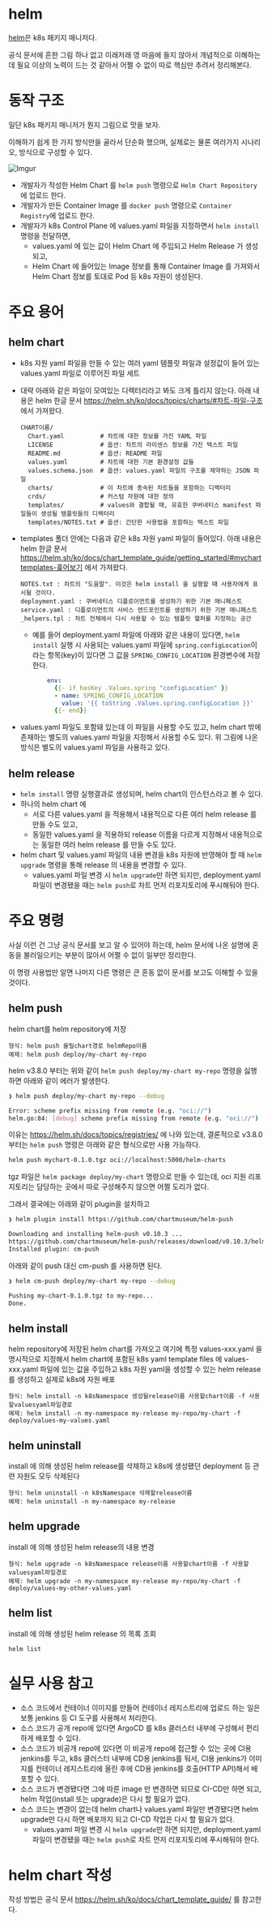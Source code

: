 # helm

[helm](https://helm.sh/)은 k8s 패키지 매니저다.

공식 문서에 흔한 그림 하나 없고 이래저래 영 마음에 들지 않아서 개념적으로 이해하는 데 필요 이상의 노력이 드는 것 같아서 어쩔 수 없이 따로 핵심만 추려서 정리해본다.


# 동작 구조

일단 k8s 패키지 매니저가 뭔지 그림으로 맛을 보자.

이해하기 쉽게 한 가지 방식만을 골라서 단순화 했으며, 실제로는 물론 여러가지 시나리오, 방식으로 구성할 수 있다.

![Imgur](https://i.imgur.com/SeEuKqD.png)

- 개발자가 작성한 Helm Chart 를 `helm push` 명령으로 `Helm Chart Repository`에 업로드 한다.
- 개발자가 만든 Container Image 를 `docker push` 명령으로 `Container Registry`에 업로드 한다.
- 개발자가 k8s Control Plane 에 values.yaml 파일을 지정하면서 `helm install` 명령을 전달하면,
  - values.yaml 에 있는 값이 Helm Chart 에 주입되고 Helm Release 가 생성되고,
  - Helm Chart 에 들어있는 Image 정보를 통해 Container Image 를 가져와서 Helm Chart 정보를 토대로 Pod 등 k8s 자원이 생성된다.


# 주요 용어

## helm chart

- k8s 자원 yaml 파일을 만들 수 있는 여러 yaml 템플릿 파일과 설정값이 들어 있는 values.yaml 파일로 이루어진 파일 세트
- 대략 아래와 같은 파일이 모여있는 디렉터리라고 봐도 크게 틀리지 않는다. 아래 내용은 helm 한글 문서 https://helm.sh/ko/docs/topics/charts/#차트-파일-구조 에서 가져왔다.

    ```
    CHART이름/  
      Chart.yaml          # 차트에 대한 정보를 가진 YAML 파일
      LICENSE             # 옵션: 차트의 라이센스 정보를 가진 텍스트 파일
      README.md           # 옵션: README 파일
      values.yaml         # 차트에 대한 기본 환경설정 값들
      values.schema.json  # 옵션: values.yaml 파일의 구조를 제약하는 JSON 파일
      charts/             # 이 차트에 종속된 차트들을 포함하는 디렉터리
      crds/               # 커스텀 자원에 대한 정의
      templates/          # values와 결합될 때, 유효한 쿠버네티스 manifest 파일들이 생성될 템플릿들의 디렉터리
      templates/NOTES.txt # 옵션: 간단한 사용법을 포함하는 텍스트 파일
    ```

- templates 폴더 안에는 다음과 같은 k8s 자원 yaml 파일이 들어있다. 아래 내용은 helm 한글 문서 https://helm.sh/ko/docs/chart_template_guide/getting_started/#mycharttemplates-훑어보기 에서 가져왔다.

    ```
    NOTES.txt : 차트의 "도움말". 이것은 helm install 을 실행할 때 사용자에게 표시될 것이다.
    deployment.yaml : 쿠버네티스 디플로이먼트를 생성하기 위한 기본 매니페스트
    service.yaml : 디플로이먼트의 서비스 엔드포인트를 생성하기 위한 기본 매니페스트
    _helpers.tpl : 차트 전체에서 다시 사용할 수 있는 템플릿 헬퍼를 지정하는 공간
    ```

  - 예를 들어 deployment.yaml 파일에 아래와 같은 내용이 있다면, `helm install` 실행 시 사용되는 values.yaml 파일에 `spring.configLocation`이라는 항목(key)이 있다면 그 값을 `SPRING_CONFIG_LOCATION` 환경변수에 저장한다.

      ```yaml
          env:
            {{- if hasKey .Values.spring "configLocation" }}
            - name: SPRING_CONFIG_LOCATION
              value: '{{ toString .Values.spring.configLocation }}'
            {{- end}}
      ```

- values.yaml 파일도 포함돼 있는데 이 파일을 사용할 수도 있고, helm chart 밖에 존재하는 별도의 values.yaml 파일을 지정해서 사용할 수도 있다. 위 그림에 나온 방식은 별도의 values.yaml 파일을 사용하고 있다.

## helm release

- `helm install` 명령 실행결과로 생성되며, helm chart의 인스턴스라고 볼 수 있다.
- 하나의 helm chart 에
  - 서로 다른 values.yaml 을 적용해서 내용적으로 다른 여러 helm release 를 만들 수도 있고,
  - 동일한 values.yaml 을 적용하되 release 이름을 다르게 지정해서 내용적으로는 동일한 여러 helm release 를 만들 수도 있다.
- helm chart 및 values.yaml 파일의 내용 변경을 k8s 자원에 반영해야 할 때 `helm upgrade` 명령을 통해 release 의 내용을 변경할 수 있다.
  - values.yaml 파일 변경 시 `helm upgrade`만 하면 되지만, deployment.yaml 파일이 변경됐을 때는 `helm push`로 차트 먼저 리포지토리에 푸시해둬야 한다.


# 주요 명령

사실 이런 건 그냥 공식 문서를 보고 알 수 있어야 하는데, helm 문서에 나온 설명에 혼동을 불러일으키는 부분이 많아서 어쩔 수 없이 일부만 정리한다.

이 명령 사용법만 알면 나머지 다른 명령은 큰 혼동 없이 문서를 보고도 이해할 수 있을 것이다.


## helm push

helm chart를 helm repository에 저장

```
형식: helm push 올릴chart경로 helmRepo이름
예제: helm push deploy/my-chart my-repo
```

helm v3.8.0 부터는 위와 같이 `helm push deploy/my-chart my-repo` 명령을 싫행하면 아래와 같이 에러가 발생한다.  

```bash
❯ helm push deploy/my-chart my-repo --debug

Error: scheme prefix missing from remote (e.g. "oci://")
helm.go:84: [debug] scheme prefix missing from remote (e.g. "oci://")
```

이유는 https://helm.sh/docs/topics/registries/ 에 나와 있는데, 결론적으로 v3.8.0 부터는 `helm push` 명령은 아래와 같은 형식으로만 사용 가능하다.

```bash
helm push mychart-0.1.0.tgz oci://localhost:5000/helm-charts
```
tgz 파일은 `helm package deploy/my-chart` 명령으로 만들 수 있는데, oci 지원 리포지토리는 담당하는 곳에서 따로 구성해주지 않으면 어쩔 도리가 없다.

그래서 결국에는 아래와 같이 plugin을 설치하고

```bash
❯ helm plugin install https://github.com/chartmuseum/helm-push

Downloading and installing helm-push v0.10.3 ...
https://github.com/chartmuseum/helm-push/releases/download/v0.10.3/helm-push_0.10.3_darwin_arm64.tar.gz
Installed plugin: cm-push
```

아래와 같이 push 대신 cm-push 를 사용하면 된다.
```bash
❯ helm cm-push deploy/my-chart my-repo --debug

Pushing my-chart-0.1.0.tgz to my-repo...
Done.
```


## helm install

helm repository에 저장된 helm chart를 가져오고 여기에 특정 values-xxx.yaml 을 명시적으로 지정해서 helm chart에 포함된 k8s yaml template files 에 values-xxx.yaml 파일에 있는 값을 주입하고 k8s 자원 yaml을 생성할 수 있는 helm release 를 생성하고 실제로 k8s에 자원 배포

```
형식: helm install -n k8sNamespace 생성될release이름 사용할chart이름 -f 사용할valuesyaml파일경로
예제: helm install -n my-namespace my-release my-repo/my-chart -f deploy/values-my-values.yaml
```


## helm uninstall

install 에 의해 생성된 helm release를 삭제하고 k8s에 생성됐던 deployment 등 관련 자원도 모두 삭제된다

```
형식: helm uninstall -n k8sNamespace 삭제할release이름
예제: helm uninstall -n my-namespace my-release
```


## helm upgrade

install 에 의해 생성된 helm release의 내용 변경

```
형식: helm upgrade -n k8sNamespace release이름 사용할chart이름 -f 사용할valuesyaml파일경로
예제: helm upgrade -n my-namespace my-release my-repo/my-chart -f deploy/values-my-other-values.yaml
```

## helm list

install 에 의해 생성된 helm release 의 목록 조회

```
helm list
```


# 실무 사용 참고

- 소스 코드에서 컨테이너 이미지를 만들어 컨테이너 레지스트리에 업로드 하는 일은 보통 jenkins 등 CI 도구를 사용해서 처리한다.
- 소스 코드가 공개 repo에 있다면 ArgoCD 를 k8s 클러스터 내부에 구성해서 편리하게 배포할 수 있다.
- 소스 코드가 비공개 repo에 있다면 이 비공개 repo에 접근할 수 있는 곳에 CI용 jenkins를 두고, k8s 클러스터 내부에 CD용 jenkins를 둬서, CI용 jenkins가 이미지를 컨테이너 레지스트리에 올린 후에 CD용 jenkins를 호출(HTTP API)해서 배포할 수 있다.
- 소스 코드가 변경됐다면 그에 따른 image 만 변경하면 되므로 CI-CD만 하면 되고, helm 작업(install 또는 upgrade)은 다시 할 필요가 없다.
- 소스 코드는 변경이 없는데 helm chart나 values.yaml 파일만 변경됐다면 helm upgrade만 다시 하면 배포까지 되고 CI-CD 작업은 다시 할 필요가 없다.
  - values.yaml 파일 변경 시 `helm upgrade`만 하면 되지만, deployment.yaml 파일이 변경됐을 때는 `helm push`로 차트 먼저 리포지토리에 푸시해둬야 한다.


# helm chart 작성

작성 방법은 공식 문서 https://helm.sh/ko/docs/chart_template_guide/ 를 참고한다.



